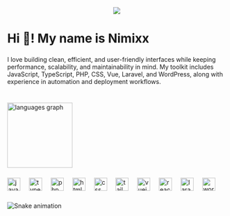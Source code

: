 <div align="center">
  <img src="https://visitor-badge.laobi.icu/badge?page_id=nimixx.nimixx&"  />
</div>

###

<h1 align="left">Hi 👋! My name is Nimixx</h1>

###

<p align="left">I love building clean, efficient, and user-friendly interfaces while keeping performance, scalability, and maintainability in mind. My toolkit includes JavaScript, TypeScript, PHP, CSS, Vue, Laravel, and WordPress, along with experience in automation and deployment workflows.</p>

###

<br clear="both">

<div align="left">
  <img src="https://github-readme-stats.vercel.app/api/top-langs?username=nimixx&locale=en&hide_title=false&layout=compact&card_width=320&langs_count=5&theme=onedark&hide_border=false" height="150" alt="languages graph"  />
</div>

###

<div align="left">
  <img src="https://skillicons.dev/icons?i=js" height="30" alt="javascript logo"  />
  <img width="12" />
  <img src="https://skillicons.dev/icons?i=ts" height="30" alt="typescript logo"  />
  <img width="12" />
  <img src="https://skillicons.dev/icons?i=php" height="30" alt="php logo"  />
  <img width="12" />
  <img src="https://skillicons.dev/icons?i=html" height="30" alt="html5 logo"  />
  <img width="12" />
  <img src="https://skillicons.dev/icons?i=css" height="30" alt="css logo"  />
  <img width="12" />
  <img src="https://skillicons.dev/icons?i=tailwind" height="30" alt="tailwindcss logo"  />
  <img width="12" />
  <img src="https://skillicons.dev/icons?i=vue" height="30" alt="vuejs logo"  />
  <img width="12" />
  <img src="https://skillicons.dev/icons?i=react" height="30" alt="react logo"  />
  <img width="12" />
  <img src="https://skillicons.dev/icons?i=laravel" height="30" alt="laravel logo"  />
  <img width="12" />
  <img src="https://skillicons.dev/icons?i=wordpress" height="30" alt="wordpress logo"  />
</div>

###

<img src="https://raw.githubusercontent.com/nimixx/nimixx/output/snake.svg" alt="Snake animation" />

###
